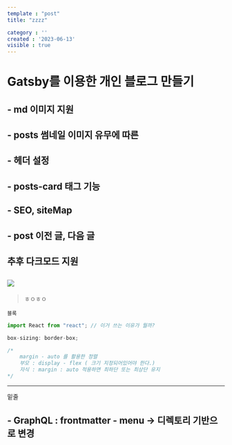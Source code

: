 ```yaml
---
template : "post"
title: "zzzz"

category : ''
created : '2023-06-13'
visible : true
---
```

# Gatsby를 이용한 개인 블로그 만들기

## - md 이미지 지원

## - posts 썸네일 이미지 유무에 따른

## - 헤더 설정

## - posts-card 태그 기능

## - SEO, siteMap

## - post 이전 글, 다음 글

## 추후 다크모드 지원

![](http://www.gstatic.com/webp/gallery/5.jpg)
---

> ㅎㅇㅎㅇ

`블록`

``` javascript
import React from "react"; // 이거 쓰는 이유가 뭘까?

box-sizing: border-box;

/* 
    margin - auto 를 활용한 정렬
    부모 : display - flex ( 크기 지정되어있어야 한다.)
    자식 : margin : auto 적용하면 최하단 또는 최상단 유지
*/

```

---

밑줄

## - GraphQL : frontmatter - menu  -> 디렉토리 기반으로 변경